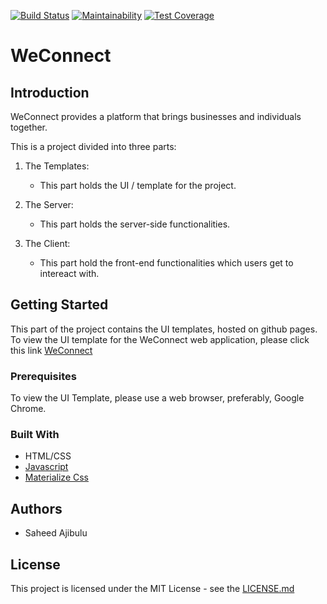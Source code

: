 [![Build Status](https://travis-ci.org/saheedt/WeConnect.svg?branch=master)](https://travis-ci.org/saheedt/WeConnect)
[![Maintainability](https://api.codeclimate.com/v1/badges/96e045c38f268c4a8c76/maintainability)](https://codeclimate.com/github/saheedt/WeConnect/maintainability)
[![Test Coverage](https://api.codeclimate.com/v1/badges/96e045c38f268c4a8c76/test_coverage)](https://codeclimate.com/github/saheedt/WeConnect/test_coverage)

# WeConnect

## Introduction
WeConnect provides a platform that brings businesses and individuals together.

This is a project divided into three parts:

1. The Templates:
    
    * This part holds the UI / template for the project.

2. The Server:

    * This part holds the server-side functionalities.

3. The Client:

    * This part hold the front-end functionalities which users get to intereact with.

## Getting Started

This part of the project contains the UI templates, hosted on github pages.
To view the UI template for the WeConnect web application, please click this link [WeConnect](https://saheedt.github.io/WeConnect/template/landing.html)

### Prerequisites
To view the UI Template, please use a web browser, preferably, Google Chrome.

### Built With

* HTML/CSS
* [Javascript](https://developer.mozilla.org/en-US/docs/Web/JavaScript)
* [Materialize Css](http://materializecss.com/)

## Authors

* Saheed Ajibulu

## License
This project is licensed under the MIT License - see the [LICENSE.md](https://github.com/saheedt/WeConnect/blob/master/LICENSE)